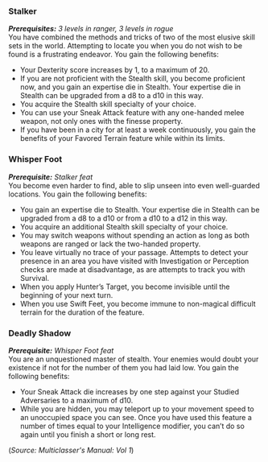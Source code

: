 ### Stalker 
***Prerequisites:** 3 levels in ranger, 3 levels in rogue* <br>
You have combined the methods and tricks of two of the most elusive skill sets in the world. Attempting to locate you when you do not wish to be found is a frustrating endeavor. You gain the following benefits: 
- Your Dexterity score increases by 1, to a maximum of 20. 
- If you are not proficient with the Stealth skill, you become proficient now, and you gain an expertise die in Stealth. Your expertise die in Stealth can be upgraded from a d8 to a d10 in this way. 
- You acquire the Stealth skill specialty of your choice. 
- You can use your Sneak Attack feature with any one-handed melee weapon, not only ones with the finesse property. 
- If you have been in a city for at least a week continuously, you gain the benefits of your Favored Terrain feature while within its limits. 

### Whisper Foot 
***Prerequisite:** Stalker feat* <br>
You become even harder to find, able to slip unseen into even well-guarded locations. You gain the following benefits: 
- You gain an expertise die to Stealth. Your expertise die in Stealth can be upgraded from a d8 to a d10 or from a d10 to a d12 in this way. 
- You acquire an additional Stealth skill specialty of your choice. 
- You may switch weapons without spending an action as long as both weapons are ranged or lack the two-handed property. 
- You leave virtually no trace of your passage. Attempts to detect your presence in an area you have visited with Investigation or Perception checks are made at disadvantage, as are attempts to track you with Survival. 
- When you apply Hunter’s Target, you become invisible until the beginning of your next turn. 
- When you use Swift Feet, you become immune to non-magical difficult terrain for the duration of the feature. 

### Deadly Shadow 
***Prerequisite:** Whisper Foot feat* <br>
You are an unquestioned master of stealth. Your enemies would doubt your existence if not for the number of them you had laid low. You gain the following benefits: 
- Your Sneak Attack die increases by one step against your Studied Adversaries to a maximum of d10. 
- While you are hidden, you may teleport up to your movement speed to an unoccupied space you can see. Once you have used this feature a number of times equal to your Intelligence modifier, you can’t do so again until you finish a short or long rest.

(*Source: Multiclasser's Manual: Vol 1*)
